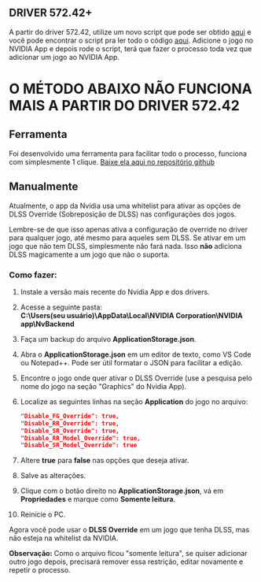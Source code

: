 ## DRIVER 572.42+

A partir do driver 572.42, utilize um novo script que pode ser obtido [aqui](https://files.sshnuke.net/SearchReplaceNvidiaApp.exe) e você pode encontrar o script pra ler todo o código [aqui](https://gist.github.com/rajkosto/6bb60346d8a7f7f4e21566618e44020a). Adicione o jogo no NVIDIA App e depois rode o script, terá que fazer o processo toda vez que adicionar um jogo ao NVIDIA App.

# O MÉTODO ABAIXO NÃO FUNCIONA MAIS A PARTIR DO DRIVER 572.42

## Ferramenta

Foi desenvolvido uma ferramenta para facilitar todo o processo, funciona com simplesmente 1 clique. [Baixe ela aqui no repositório github](https://github.com/kaanaldemir/DLSS-Override-For-All-Games)


## Manualmente

Atualmente, o app da Nvidia usa uma whitelist para ativar as opções de DLSS Override (Sobreposição de DLSS) nas configurações dos jogos.

Lembre-se de que isso apenas ativa a configuração de override no driver para qualquer jogo, até mesmo para aqueles sem DLSS. Se ativar em um jogo que não tem DLSS, simplesmente não fará nada. Isso **não** adiciona DLSS magicamente a um jogo que não o suporta.  

### Como fazer:  

1. Instale a versão mais recente do Nvidia App e dos drivers.  
2. Acesse a seguinte pasta:  
   **C:\Users(seu usuário)\AppData\Local\NVIDIA Corporation\NVIDIA app\NvBackend**  
3. Faça um backup do arquivo **ApplicationStorage.json**.  
4. Abra o **ApplicationStorage.json** em um editor de texto, como VS Code ou Notepad++. Pode ser útil formatar o JSON para facilitar a edição.  
5. Encontre o jogo onde quer ativar o DLSS Override (use a pesquisa pelo nome do jogo na seção "Graphics" do Nvidia App).  
6. Localize as seguintes linhas na seção **Application** do jogo no arquivo:  

   ```json
   "Disable_FG_Override": true,
   "Disable_RR_Override": true,
   "Disable_SR_Override": true,
   "Disable_RR_Model_Override": true,
   "Disable_SR_Model_Override": true
   ```  

7. Altere **true** para **false** nas opções que deseja ativar.  
8. Salve as alterações.  
9. Clique com o botão direito no **ApplicationStorage.json**, vá em **Propriedades** e marque como **Somente leitura**.  
10. Reinicie o PC.  

Agora você pode usar o **DLSS Override** em um jogo que tenha DLSS, mas não esteja na whitelist da NVIDIA.  

**Observação:** Como o arquivo ficou "somente leitura", se quiser adicionar outro jogo depois, precisará remover essa restrição, editar novamente e repetir o processo.

